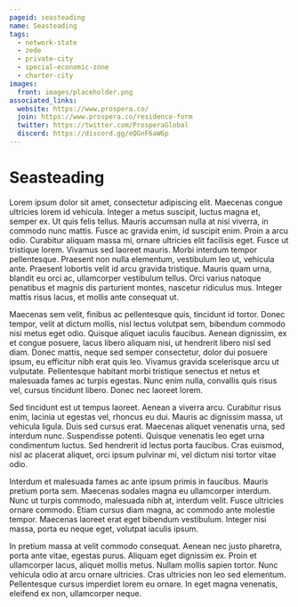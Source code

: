 ```yaml
---
pageid: seasteading
name: Seasteading
tags:
  - network-state
  - zede
  - private-city
  - special-economic-zone
  - charter-city
images:
  front: images/placeholder.png
associated_links:
  website: https://www.prospera.co/
  join: https://www.prospera.co/residence-form
  twitter: https://twitter.com/ProsperaGlobal
  discord: https://discord.gg/eQGnF6aW6p
---
```


# Seasteading

Lorem ipsum dolor sit amet, consectetur adipiscing elit. Maecenas congue ultricies lorem id vehicula. Integer a metus suscipit, luctus magna et, semper ex. Ut quis felis tellus. Mauris accumsan nulla at nisi viverra, in commodo nunc mattis. Fusce ac gravida enim, id suscipit enim. Proin a arcu odio. Curabitur aliquam massa mi, ornare ultricies elit facilisis eget. Fusce ut tristique lorem. Vivamus sed laoreet mauris. Morbi interdum tempor pellentesque. Praesent non nulla elementum, vestibulum leo ut, vehicula ante. Praesent lobortis velit id arcu gravida tristique. Mauris quam urna, blandit eu orci ac, ullamcorper vestibulum tellus. Orci varius natoque penatibus et magnis dis parturient montes, nascetur ridiculus mus. Integer mattis risus lacus, et mollis ante consequat ut.

Maecenas sem velit, finibus ac pellentesque quis, tincidunt id tortor. Donec tempor, velit at dictum mollis, nisl lectus volutpat sem, bibendum commodo nisi metus eget odio. Quisque aliquet iaculis faucibus. Aenean dignissim, ex et congue posuere, lacus libero aliquam nisi, ut hendrerit libero nisl sed diam. Donec mattis, neque sed semper consectetur, dolor dui posuere ipsum, eu efficitur nibh erat quis leo. Vivamus gravida scelerisque arcu ut vulputate. Pellentesque habitant morbi tristique senectus et netus et malesuada fames ac turpis egestas. Nunc enim nulla, convallis quis risus vel, cursus tincidunt libero. Donec nec laoreet lorem.

Sed tincidunt est ut tempus laoreet. Aenean a viverra arcu. Curabitur risus enim, lacinia ut egestas vel, rhoncus eu dui. Mauris ac dignissim massa, ut vehicula ligula. Duis sed cursus erat. Maecenas aliquet venenatis urna, sed interdum nunc. Suspendisse potenti. Quisque venenatis leo eget urna condimentum luctus. Sed hendrerit id lectus porta faucibus. Cras euismod, nisl ac placerat aliquet, orci ipsum pulvinar mi, vel dictum nisi tortor vitae odio.

Interdum et malesuada fames ac ante ipsum primis in faucibus. Mauris pretium porta sem. Maecenas sodales magna eu ullamcorper interdum. Nunc ut turpis commodo, malesuada nibh at, interdum velit. Fusce ultricies ornare commodo. Etiam cursus diam magna, ac commodo ante molestie tempor. Maecenas laoreet erat eget bibendum vestibulum. Integer nisi massa, porta eu neque eget, volutpat iaculis ipsum.

In pretium massa at velit commodo consequat. Aenean nec justo pharetra, porta ante vitae, egestas purus. Aliquam eget dignissim ex. Proin et ullamcorper lacus, aliquet mollis metus. Nullam mollis sapien tortor. Nunc vehicula odio at arcu ornare ultricies. Cras ultricies non leo sed elementum. Pellentesque cursus imperdiet lorem eu ornare. In eget magna venenatis, eleifend ex non, ullamcorper neque.
